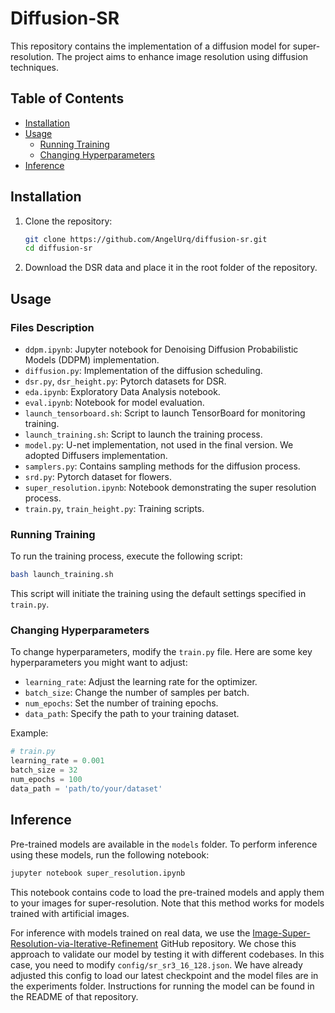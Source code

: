 
# Diffusion-SR

This repository contains the implementation of a diffusion model for super-resolution. The project aims to enhance image resolution using diffusion techniques.

## Table of Contents
- [Installation](#installation)
- [Usage](#usage)
  - [Running Training](#running-training)
  - [Changing Hyperparameters](#changing-hyperparameters)
- [Inference](#inference)

## Installation

1. Clone the repository:
    ```bash
    git clone https://github.com/AngelUrq/diffusion-sr.git
    cd diffusion-sr
    ```
2. Download the DSR data and place it in the root folder of the repository.

## Usage

### Files Description

- `ddpm.ipynb`: Jupyter notebook for Denoising Diffusion Probabilistic Models (DDPM) implementation.
- `diffusion.py`: Implementation of the diffusion scheduling.
- `dsr.py`, `dsr_height.py`: Pytorch datasets for DSR.
- `eda.ipynb`: Exploratory Data Analysis notebook.
- `eval.ipynb`: Notebook for model evaluation.
- `launch_tensorboard.sh`: Script to launch TensorBoard for monitoring training.
- `launch_training.sh`: Script to launch the training process.
- `model.py`: U-net implementation, not used in the final version. We adopted Diffusers implementation.
- `samplers.py`: Contains sampling methods for the diffusion process.
- `srd.py`: Pytorch dataset for flowers.
- `super_resolution.ipynb`: Notebook demonstrating the super resolution process.
- `train.py`, `train_height.py`: Training scripts.

### Running Training

To run the training process, execute the following script:
```bash
bash launch_training.sh
```
This script will initiate the training using the default settings specified in `train.py`.

### Changing Hyperparameters

To change hyperparameters, modify the `train.py` file. Here are some key hyperparameters you might want to adjust:
- `learning_rate`: Adjust the learning rate for the optimizer.
- `batch_size`: Change the number of samples per batch.
- `num_epochs`: Set the number of training epochs.
- `data_path`: Specify the path to your training dataset.

Example:
```python
# train.py
learning_rate = 0.001
batch_size = 32
num_epochs = 100
data_path = 'path/to/your/dataset'
```

## Inference

Pre-trained models are available in the `models` folder. To perform inference using these models, run the following notebook:
```bash
jupyter notebook super_resolution.ipynb
```
This notebook contains code to load the pre-trained models and apply them to your images for super-resolution. Note that this method works for models trained with artificial images.

For inference with models trained on real data, we use the [Image-Super-Resolution-via-Iterative-Refinement](https://github.com/Janspiry/Image-Super-Resolution-via-Iterative-Refinement) GitHub repository. We chose this approach to validate our model by testing it with different codebases. In this case, you need to modify `config/sr_sr3_16_128.json`. We have already adjusted this config to load our latest checkpoint and the model files are in the experiments folder. Instructions for running the model can be found in the README of that repository.
